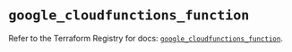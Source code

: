 # `google_cloudfunctions_function`

Refer to the Terraform Registry for docs: [`google_cloudfunctions_function`](https://registry.terraform.io/providers/hashicorp/google/5.45.2/docs/resources/cloudfunctions_function).
